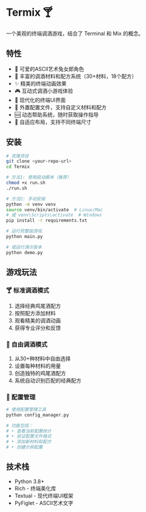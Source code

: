 # Termix 🍸

一个美观的终端调酒游戏，结合了 Terminal 和 Mix 的概念。

## 特性

- 🐰 可爱的ASCII艺术兔女郎角色
- 🍹 丰富的调酒材料和配方系统（30+材料，18个配方）
- ✨ 精美的终端动画效果
- 🎮 互动式调酒小游戏体验
- 🌈 现代化的终端UI界面
- 🔧 外置配置文件，支持自定义材料和配方
- 🆘 动态帮助系统，随时获取操作指导
- 📱 自适应布局，支持不同终端尺寸

## 安装

```bash
# 克隆项目
git clone <your-repo-url>
cd Termix

# 方法1: 使用启动脚本（推荐）
chmod +x run.sh
./run.sh

# 方法2: 手动安装
python -m venv venv
source venv/bin/activate  # Linux/Mac
# 或 venv\Scripts\activate  # Windows
pip install -r requirements.txt

# 运行完整版游戏
python main.py

# 或运行演示版本
python demo.py
```

## 游戏玩法

### 🍸 标准调酒模式
1. 选择经典鸡尾酒配方
2. 按照配方添加材料
3. 观看精美的调酒动画
4. 获得专业评分和反馈

### 🎨 自由调酒模式
1. 从30+种材料中自由选择
2. 设置每种材料的用量
3. 创造独特的鸡尾酒配方
4. 系统自动识别匹配的经典配方

### 🔧 配置管理
```bash
# 使用配置管理工具
python config_manager.py

# 功能包括：
# • 查看当前配置统计
# • 验证配置文件格式
# • 添加新材料和配方
# • 创建示例配置
```

## 技术栈

- Python 3.8+
- Rich - 终端美化库
- Textual - 现代终端UI框架
- PyFiglet - ASCII艺术文字
